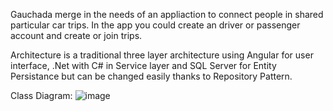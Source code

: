 Gauchada merge in the needs of an appliaction to connect people in shared particular car trips.
In the app you could create an driver or passenger account and create or join trips.

Architecture is a traditional three layer architecture using Angular for user interface, .Net with C# in Service layer and SQL Server for Entity Persistance but can be changed easily thanks to Repository Pattern.

Class Diagram:
![image](https://github.com/user-attachments/assets/daa81f7d-efea-45b9-9714-59d23c82b01a)
